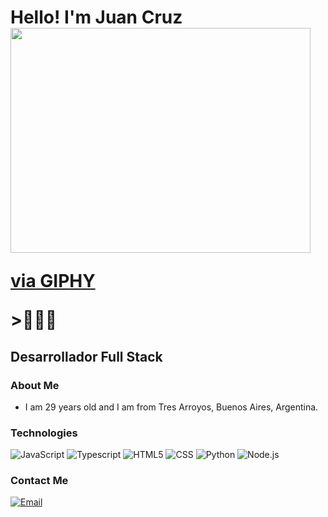 <h1>Hello! I'm Juan Cruz <img src="https://giphy.com/embed/oqWTRKzfFkgsE" width="480" height="360" style="" frameBorder="0" class="giphy-embed" allowFullScreen></iframe><p><a href="https://giphy.com/gifs/cat-gif-vhoto-oqWTRKzfFkgsE">via GIPHY</a></p>>👨🏽‍💻</h1>


<h2>Desarrollador Full Stack </h2>

### About Me
- I am 29 years old and I am from Tres Arroyos, Buenos Aires, Argentina.


### Technologies
  ![JavaScript](https://img.shields.io/badge/-JavaScript-333333?style=flat&logo=javascript)
  ![Typescript](https://img.shields.io/badge/-Typescript-333333?style=flat&logo=typescript)
  ![HTML5](https://img.shields.io/badge/-HTML5-333333?style=flat&logo=HTML5)
  ![CSS](https://img.shields.io/badge/-CSS-333333?style=flat&logo=CSS3&logoColor=1572B6)
  ![Python](https://img.shields.io/badge/-Python-333333?style=flat&logo=Python&logoColor=Python)
  ![Node.js](https://img.shields.io/badge/-Node.js-333333?style=flat&logo=node.js)

### Contact Me
<a href="juan.funees@gmail.com"><img alt="Email" src="https://img.shields.io/badge/Gmail-Juan.funees@gmail.com-blue?style=flat-square&logo=gmail"></a>  

